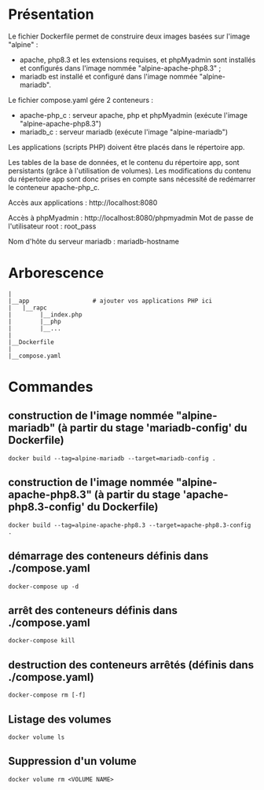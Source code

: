 # Présentation

Le fichier Dockerfile permet de construire deux images basées sur l'image "alpine" :
- apache, php8.3 et les extensions requises, et phpMyadmin sont installés et configurés dans l'image nommée "alpine-apache-php8.3" ;
- mariadb est installé et configuré dans l'image nommée "alpine-mariadb".

Le fichier compose.yaml gére 2 conteneurs :
- apache-php_c : serveur apache, php et phpMyadmin (exécute l'image "alpine-apache-php8.3")
- mariadb_c : serveur mariadb (exécute l'image "alpine-mariadb")

Les applications (scripts PHP) doivent être placés dans le répertoire app.

Les tables de la base de données, et le contenu du répertoire app, sont persistants (grâce à l'utilisation de volumes).
Les modifications du contenu du répertoire app sont donc prises en compte sans nécessité de redémarrer le conteneur apache-php_c.

Accès aux applications :
http://localhost:8080

Accès à phpMyadmin :
http://localhost:8080/phpmyadmin
Mot de passe de l'utilisateur root : root_pass

Nom d'hôte du serveur mariadb : mariadb-hostname

# Arborescence
    |
    |__app                  # ajouter vos applications PHP ici
    |   |__rapc
    |        |__index.php
    |        |__php
    |        |__...
    |
    |__Dockerfile
    |
    |__compose.yaml


# Commandes

## construction de l'image nommée "alpine-mariadb" (à partir du stage 'mariadb-config' du Dockerfile)

    docker build --tag=alpine-mariadb --target=mariadb-config .


## construction de l'image nommée "alpine-apache-php8.3" (à partir du stage 'apache-php8.3-config' du Dockerfile)

    docker build --tag=alpine-apache-php8.3 --target=apache-php8.3-config .


## démarrage des conteneurs définis dans ./compose.yaml

    docker-compose up -d


## arrêt des conteneurs définis dans ./compose.yaml

    docker-compose kill


## destruction des conteneurs arrêtés (définis dans ./compose.yaml)

    docker-compose rm [-f]


## Listage des volumes

    docker volume ls


## Suppression d'un volume

    docker volume rm <VOLUME NAME>
